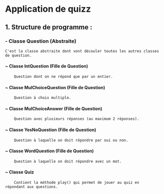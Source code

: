 # Application de quizz 

## 1. Structure de programme :

### - Classe  Question (Abstraite)
    C'est la classe abstraite dont vont découler toutes les autres classes de question.

#### ~ Classe IntQuestion (Fille de Question)
        Question dont on ne répond que par un entier.

#### ~ Classe MulChoiceQuestion (Fille de Question)
        Question à choix multiple.

#### ~ Classe MulChoiceAnswer (Fille de Question)
        Question avec plusieurs réponses (au maximum 2 réponses).

#### ~ Classe YesNoQuestion (Fille de Question)
        Question à laquelle on doit répondre par oui ou non.

#### ~ Classe WordQuestion (Fille de Question)
        Question à laquelle on doit répondre avec un mot.

#### ~ Classe Quiz
        Contient la méthode play() qui permet de jouer au quiz en répondant aux questions.